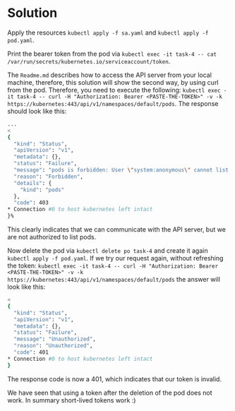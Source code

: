 # Solution 

Apply the resources `kubectl apply -f sa.yaml` and `kubectl apply -f pod.yaml`.

Print the bearer token from the pod via `kubectl exec -it task-4 -- cat /var/run/secrets/kubernetes.io/serviceaccount/token`.

The `Readme.md` describes how to access the API server from your local machine, therefore, this solution will show the second way, by using curl from the pod. Therefore, you need to execute the following:
`kubectl exec -it task-4 -- curl -H "Authorization: Bearer <PASTE-THE-TOKEN>" -v -k https://kubernetes:443/api/v1/namespaces/default/pods`. The response should look like this:
```bash
...
<
{
  "kind": "Status",
  "apiVersion": "v1",
  "metadata": {},
  "status": "Failure",
  "message": "pods is forbidden: User \"system:anonymous\" cannot list resource \"pods\" in API group \"\" in the namespace \"default\"",
  "reason": "Forbidden",
  "details": {
    "kind": "pods"
  },
  "code": 403
* Connection #0 to host kubernetes left intact
}%
```

This clearly indicates that we can communicate with the API server, but we are not authorized to list pods.

Now delete the pod via `kubectl delete po task-4` and create it again `kubectl apply -f pod.yaml`. If we try our request again, without refreshing the token: `kubectl exec -it task-4 -- curl -H "Authorization: Bearer <PASTE-THE-TOKEN>" -v -k https://kubernetes:443/api/v1/namespaces/default/pods` the answer will look like this:
```bash
<
{
  "kind": "Status",
  "apiVersion": "v1",
  "metadata": {},
  "status": "Failure",
  "message": "Unauthorized",
  "reason": "Unauthorized",
  "code": 401
* Connection #0 to host kubernetes left intact
}
```

The response code is now a 401, which indicates that our token is invalid. 

We have seen that using a token after the deletion of the pod does not work. In summary short-lived tokens work :)
